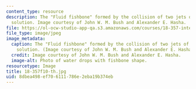 ```yaml
---
content_type: resource
description: The "Fluid fishbone" formed by the collision of two jets of a glycerine-water
  solution. Image courtesy of John W. M. Bush and Alexander E. Hasha.
file: https://ol-ocw-studio-app-qa.s3.amazonaws.com/courses/18-357-interfacial-phenomena-fall-2010/8dbea498ef706111786e2eba19b374eb_18-357f10-th.jpg
file_type: image/jpeg
image_metadata:
  caption: The "Fluid fishbone" formed by the collision of two jets of a glycerine-water
    solution. (Image courtesy of John W. M. Bush and Alexander E. Hasha.)
  credit: Image courtesy of John W. M. Bush and Alexander E. Hasha.
  image-alt: Photo of water drops with fishbone shape.
resourcetype: Image
title: 18-357f10-th.jpg
uid: 8dbea498-ef70-6111-786e-2eba19b374eb
---
```

